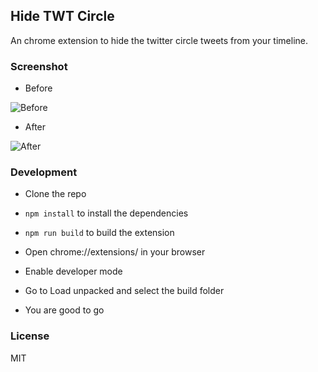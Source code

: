 ## Hide TWT Circle

An chrome extension to hide the twitter circle tweets from your timeline. 

### Screenshot

- Before 

![Before](https://i.imgur.com/KCTQnxf.png)

- After

![After](https://i.imgur.com/MvtnQB3.png)


### Development


- Clone the repo

- `npm install` to install the dependencies

- `npm run build` to build the extension

- Open chrome://extensions/ in your browser

- Enable developer mode

- Go to Load unpacked and select the build folder

- You are good to go

### License

MIT